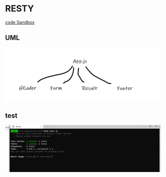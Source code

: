 # RESTY

[code Sandbox](https://codesandbox.io/s/musing-darwin-4eq3t)

## UML

![lab27](lab27.png)

## test

![test](test26.png)